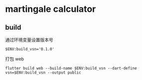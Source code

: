 # martingale calculator

## build

通过环境变量设置版本号

```
$ENV:build_vsn='0.1.0'
```

打包 web

```
flutter build web --build-name $ENV:build_vsn --dart-define vsn=$ENV:build_vsn --output public
```